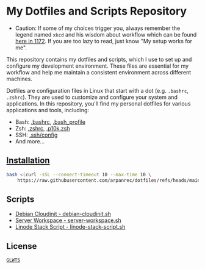 # My Dotfiles and Scripts Repository

* Caution: If some of my choices trigger you, always remember the legend named `xkcd` and his wisdom about workflow which can be found [here in 1172](https://xkcd.com/1172/). If you are too lazy to read, just know "My setup works for me".

This repository contains my dotfiles and scripts, which I use to set up and configure my development environment. These files are essential for my workflow and help me maintain a consistent environment across different machines.

Dotfiles are configuration files in Linux that start with a dot (e.g. `.bashrc`, `.zshrc`).
They are used to customize and configure your system and applications.
In this repository, you'll find my personal dotfiles for various applications and tools, including:

* Bash: [.bashrc](/.bashrc), [.bash_profile](/.bash_profile)
* Zsh: [.zshrc](/.zshrc), [.p10k.zsh](/.p10k.zsh)
* SSH: [.ssh/config](/.ssh/config)
* And more...

## [Installation](/.script.d/dot-install.sh)

```bash
bash <(curl -sSL --connect-timeout 10 --max-time 10 \
    https://raw.githubusercontent.com/arpanrec/dotfiles/refs/heads/main/.script.d/dot-install.sh)
```

## Scripts

* [Debian Cloudinit - debian-cloudinit.sh](/docs/.script.d/debian-cloudinit.md)
* [Server Workspace - server-workspace.sh](/docs/.script.d/server-workspace.md)
* [Linode Stack Script - linode-stack-script.sh](/docs/.script.d/linode-stack-script.md)

## License

[`GLWTS`](/docs/LICENSE)
